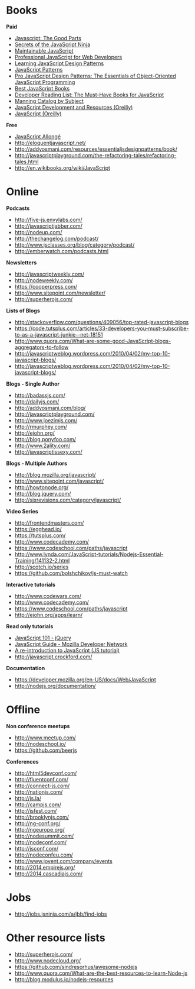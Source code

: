Books
================================

**Paid**

- [Javascript: The Good Parts](http://www.amazon.com/JavaScript-Good-Parts-Douglas-Crockford/dp/0596517742/ref=sr_1_2?ie=UTF8&qid=1329232043&sr=8-2)
- [Secrets of the JavaScript Ninja](http://www.manning.com/resig/)
- [Maintainable JavaScript](http://www.amazon.com/gp/product/1449327680/)
- [Professional JavaScript for Web Developers](http://www.amazon.com/gp/product/B006PW2URI/)
- [Learning JavaScript Design Patterns](http://www.amazon.com/dp/1449331815/)
- [JavaScript Patterns](http://www.amazon.com/dp/0596806752/)
- [Pro JavaScript Design Patterns: The Essentials of Object-Oriented JavaScript Programming](http://www.amazon.com/dp/159059908X/)
- [Best JavaScript Books](http://www.goodreads.com/list/show/10757.Best_JavaScript_Books)
- [Developer Reading List: The Must-Have Books for JavaScript](http://www.drdobbs.com/article/print?articleId=240148421)
- [Manning Catalog by Subject](http://manning.com/catalog/by/subject/)
- [JavaScript Development and Resources (Oreilly)](http://oreilly.com/javascript/)
- [JavaScript (Oreilly)](http://shop.oreilly.com/category/browse-subjects/programming/javascript.do?sortby=bestSellers&sortType=1)







**Free**
- [JavaScript Allongé](https://leanpub.com/javascript-allonge/read)
- http://eloquentjavascript.net/
- http://addyosmani.com/resources/essentialjsdesignpatterns/book/
- http://javascriptplayground.com/the-refactoring-tales/refactoring-tales.html
- http://en.wikibooks.org/wiki/JavaScript


Online
================================

**Podcasts**

- http://five-js.envylabs.com/
- http://javascriptjabber.com/
- http://nodeup.com/
- http://thechangelog.com/podcast/
- http://www.jsclasses.org/blog/category/podcast/
- http://emberwatch.com/podcasts.html

**Newsletters**

- http://javascriptweekly.com/
- http://nodeweekly.com/
- https://cooperpress.com/
- http://www.sitepoint.com/newsletter/
- http://superherojs.com/

**Lists of Blogs**

- http://stackoverflow.com/questions/409056/top-rated-javascript-blogs
- https://code.tutsplus.com/articles/33-developers-you-must-subscribe-to-as-a-javascript-junkie--net-18151
- http://www.quora.com/What-are-some-good-JavaScript-blogs-aggregators-to-follow
- http://javascriptweblog.wordpress.com/2010/04/02/my-top-10-javascript-blogs/
- http://javascriptweblog.wordpress.com/2010/04/02/my-top-10-javascript-blogs/

**Blogs - Single Author**

- http://badassjs.com/
- http://dailyjs.com/
- http://addyosmani.com/blog/
- http://javascriptplayground.com/
- http://www.joezimjs.com/
- http://rmurphey.com/
- http://ejohn.org/
- http://blog.ponyfoo.com/
- http://www.2ality.com/
- http://javascriptissexy.com/

**Blogs - Multiple Authors**

- http://blog.mozilla.org/javascript/
- http://www.sitepoint.com/javascript/
- http://howtonode.org/
- http://blog.jquery.com/
- http://sixrevisions.com/category/javascript/

**Video Series**

- http://frontendmasters.com/
- https://egghead.io/
- https://tutsplus.com/
- http://www.codecademy.com/
- https://www.codeschool.com/paths/javascript
- http://www.lynda.com/JavaScript-tutorials/Nodejs-Essential-Training/141132-2.html
- http://scotch.io/series
- https://github.com/bolshchikov/js-must-watch

**Interactive tutorials**

- http://www.codewars.com/
- http://www.codecademy.com/
- https://www.codeschool.com/paths/javascript
- http://ejohn.org/apps/learn/

**Read only tutorials**
- [JavaScript 101 - jQuery](http://learn.jquery.com/javascript-101/)
- [JavaScript Guide - Mozilla Developer Network](https://developer.mozilla.org/en-US/docs/Web/JavaScript/Guide)
- [A re-introduction to JavaScript (JS tutorial)](https://developer.mozilla.org/en-US/docs/Web/JavaScript/A_re-introduction_to_JavaScript)
- http://javascript.crockford.com/

**Documentation**

- https://developer.mozilla.org/en-US/docs/Web/JavaScript
- http://nodejs.org/documentation/

Offline
================================

**Non conference meetups**

- http://www.meetup.com/
- http://nodeschool.io/
- https://github.com/beerjs

**Conferences**

- http://html5devconf.com/
- http://fluentconf.com/
- http://connect-js.com/
- http://nationjs.com/
- http://js.la/
- http://campjs.com/
- http://jsfest.com/
- http://brooklynjs.com/
- http://ng-conf.org/
- http://ngeurope.org/
- http://nodesummit.com/
- http://nodeconf.com/
- http://jsconf.com/
- http://nodeconfeu.com/
- http://www.joyent.com/company/events
- http://2014.empirejs.org/
- http://2014.cascadiajs.com/

Jobs
================================

- http://jobs.jsninja.com/a/jbb/find-jobs

Other resource lists
================================

- http://superherojs.com/
- http://www.nodecloud.org/
- https://github.com/sindresorhus/awesome-nodejs
- http://www.quora.com/What-are-the-best-resources-to-learn-Node-js
- http://blog.modulus.io/nodejs-resources

